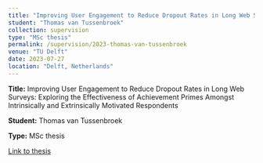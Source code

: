 ```yaml
---
title: "Improving User Engagement to Reduce Dropout Rates in Long Web Surveys: Exploring the Effectiveness of Achievement Primes Amongst Intrinsically and Extrinsically Motivated Respondents"
student: "Thomas van Tussenbroek"
collection: supervision
type: "MSc thesis"
permalink: /supervision/2023-thomas-van-tussenbroek
venue: "TU Delft"
date: 2023-07-27
location: "Delft, Netherlands"
---
```


**Title:** Improving User Engagement to Reduce Dropout Rates in Long Web Surveys: Exploring the Effectiveness of Achievement Primes Amongst Intrinsically and Extrinsically Motivated Respondents

**Student:** Thomas van Tussenbroek

**Type:** MSc thesis

[Link to thesis](https://repository.tudelft.nl/islandora/object/uuid%3Af8f43a22-480d-42f8-a03f-71da79f8dc9d)